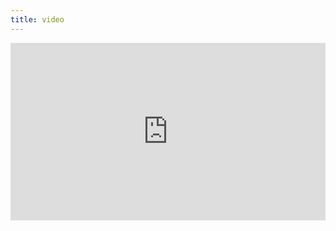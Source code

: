 ```yaml
---
title: video
---
```


<div style="padding:56.25% 0 0 0;position:relative;"><iframe src="https://player.vimeo.com/video/399219187?byline=0&portrait=0" style="position:absolute;top:0;left:0;width:100%;height:100%;" frameborder="0" allow="autoplay; fullscreen" allowfullscreen></iframe></div><script src="https://player.vimeo.com/api/player.js"></script>
